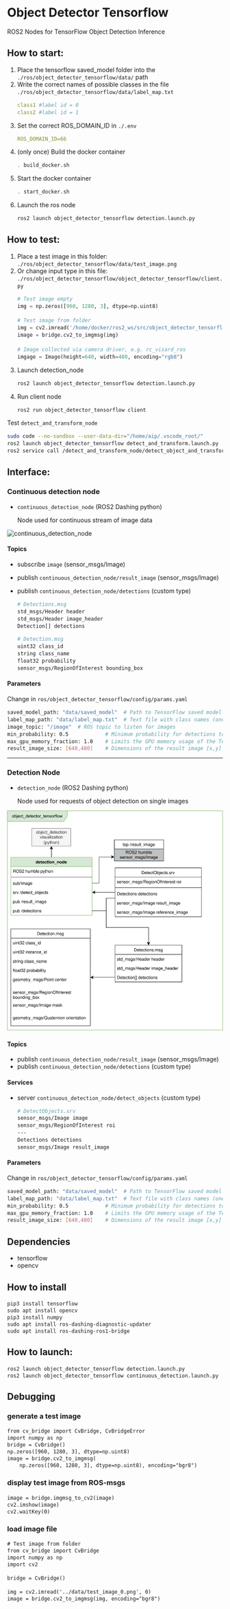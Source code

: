 # Object Detector Tensorflow

ROS2 Nodes for TensorFlow Object Detection Inference

## How to start:
1. Place the tensorflow saved_model folder into the `./ros/object_detector_tensorflow/data/` path
2. Write the correct names of possible classes in the file `./ros/object_detector_tensorflow/data/label_map.txt`
   ```yaml
   class1 #label id = 0
   class2 #label id = 1
   ```
3. Set the correct ROS_DOMAIN_ID in `./.env`
    ```yaml
    ROS_DOMAIN_ID=66
    ```
4. (only once) Build the docker container
   ```bash
   . build_docker.sh
   ```
5. Start the docker container
   ```bash
   . start_docker.sh
   ```
6. Launch the ros node
   ```bash
   ros2 launch object_detector_tensorflow detection.launch.py
   ```

## How to test:
1. Place a test image in this folder: `./ros/object_detector_tensorflow/data/test_image.png`
2. Or change input type in this file: `./ros/object_detector_tensorflow/object_detector_tensorflow/client.py`
    ```python
    # Test image empty
    img = np.zeros([960, 1280, 3], dtype=np.uint8)

    # Test image from folder
    img = cv2.imread('/home/docker/ros2_ws/src/object_detector_tensorflow/ros/object_detector_tensorflow/data/test_image.png', 0) 
    image = bridge.cv2_to_imgmsg(img)

    # Image collected via camera driver, e.g. rc_visard_ros
    imgage = Image(height=640, width=480, encoding="rgb8")
    ```
3. Launch detection_node
    ```bash
    ros2 launch object_detector_tensorflow detection.launch.py
    ```
4. Run client node
    ```bash
    ros2 run object_detector_tensorflow client
    ```

Test `detect_and_transform_node`
```bash
sudo code --no-sandbox --user-data-dir="/home/aip/.vscode_root/"
ros2 launch object_detector_tensorflow detect_and_transform.launch.py
ros2 service call /detect_and_transform_node/detect_object_and_transform object_detector_tensorflow_interfaces/srv/DetectObjectPosition "{class_name: '', base_frame: 'base', camera_type: 'roboception'}"
```

## Interface:

### Continuous detection node

- `continuous_detection_node` (ROS2 Dashing python)

    Node used for continuous stream of image data

![continuous_detection_node](docs/continuous_detection_node.svg)

#### Topics

- subscribe `image` (sensor_msgs/Image)
- publish `continuous_detection_node/result_image` (sensor_msgs/Image)
- publish `continuous_detection_node/detections` (custom type)

    ```bash
    # Detections.msg
    std_msgs/Header header
    std_msgs/Header image_header
    Detection[] detections
    ```
    
    ```bash
    # Detection.msg
    uint32 class_id
    string class_name
    float32 probability
    sensor_msgs/RegionOfInterest bounding_box
    ```

#### Parameters

Change in `ros/object_detector_tensorflow/config/params.yaml`

```bash
saved_model_path: "data/saved_model"  # Path to TensorFlow saved model folder
label_map_path: "data/label_map.txt"  # Text file with class names (one label per line)
image_topic: "/image"  # ROS topic to listen for images
min_probability: 0.5            # Minimum probability for detections to be reported
max_gpu_memory_fraction: 1.0    # Limits the GPU memory usage of the TensorFlow model to only a fraction (between 0 and 1)
result_image_size: [640,480]    # Dimensions of the result image [x,y]
```

---

### Detection Node

- `detection_node` (ROS2 Dashing python)

    Node used for requests of object detection on single images

![detection_node](docs/detection_node.svg)

#### Topics

- publish `continuous_detection_node/result_image` (sensor_msgs/Image)
- publish `continuous_detection_node/detections` (custom type)

#### Services

- server `continuous_detection_node/detect_objects` (custom type)

    ```bash
    # DetectObjects.srv
    sensor_msgs/Image image
    sensor_msgs/RegionOfInterest roi
    ---
    Detections detections
    sensor_msgs/Image result_image
    ```

#### Parameters

Change in `ros/object_detector_tensorflow/config/params.yaml`

```bash
saved_model_path: "data/saved_model"  # Path to TensorFlow saved model folder
label_map_path: "data/label_map.txt"  # Text file with class names (one label per line)
min_probability: 0.5            # Minimum probability for detections to be reported
max_gpu_memory_fraction: 1.0    # Limits the GPU memory usage of the TensorFlow model to only a fraction (between 0 and 1)
result_image_size: [640,480]    # Dimensions of the result image [x,y]
```

## Dependencies

- tensorflow
- opencv

## How to install

    pip3 install tensorflow
    sudo apt install opencv
    pip3 install numpy
    sudo apt install ros-dashing-diagnostic-updater
    sudo apt install ros-dashing-ros1-bridge


## How to launch:

    ros2 launch object_detector_tensorflow detection.launch.py
    ros2 launch object_detector_tensorflow continuous_detection.launch.py

## Debugging

### generate a test image

    from cv_bridge import CvBridge, CvBridgeError
    import numpy as np
    bridge = CvBridge()
    np.zeros([960, 1280, 3], dtype=np.uint8)
    image = bridge.cv2_to_imgmsg(
        np.zeros([960, 1280, 3], dtype=np.uint8), encoding="bgr8")

### display test image from ROS-msgs

    image = bridge.imgmsg_to_cv2(image)
    cv2.imshow(image)
    cv2.waitKey(0)

### load image file

    # Test image from folder
    from cv_bridge import CvBridge
    import numpy as np
    import cv2

    bridge = CvBridge()

    img = cv2.imread('../data/test_image_0.png', 0) 
    image = bridge.cv2_to_imgmsg(img, encoding="bgr8")
